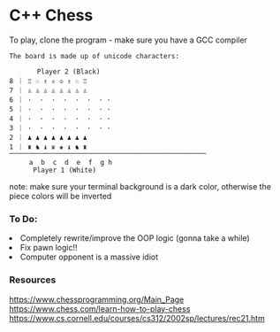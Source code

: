 # C++ Chess

To play, clone the program - make sure you have a GCC compiler
 <!--Play the command-line version of the game  [here on Replit](https://replit.com/@kjsbot/c-pp-hess)! <!--Or clone the program (make sure you have a g++ compiler) -->
```
The board is made up of unicode characters:

       Player 2 (Black)
8 ｜ ♖ ♘ ♗ ♕ ♔ ♗ ♘ ♖
7 ｜ ♙ ♙ ♙ ♙ ♙ ♙ ♙ ♙
6 ｜ ·  ·  ·  ·  ·  ·  · ·
5 ｜ ·  ·  ·  ·  ·  ·  · ·
4 ｜ ·  ·  ·  ·  ·  ·  · ·
3 ｜ ·  ·  ·  ·  ·  ·  · ·
2 ｜ ♟ ♟ ♟ ♟ ♟ ♟ ♟ ♟
1 ｜ ♜ ♞ ♝ ♛ ♚ ♝ ♞ ♜
⎻⎻⎻⎻⎻⎻⎻⎻⎻⎻⎻⎻⎻⎻⎻⎻⎻⎻⎻⎻⎻⎻⎻⎻⎻⎻⎻⎻⎻⎻
     a  b  c  d  e  f  g h
      Player 1 (White)
```
note: make sure your terminal background is a dark color, otherwise the piece colors will be inverted

### To Do:
<li>Completely rewrite/improve the OOP logic (gonna take a while)</li>
<li>Fix pawn logic!!</li>
<li>Computer opponent is a massive idiot</li>

### Resources
https://www.chessprogramming.org/Main_Page <br>
https://www.chess.com/learn-how-to-play-chess <br>
https://www.cs.cornell.edu/courses/cs312/2002sp/lectures/rec21.htm
<!--
## Game
When you start the game, you have the option to choose between playing another player or playing against the computer. 

If you choose computer, you'll be asked to choose between playing as white or black, and what depth (diffculty) you want the AI to search.

You can make any (legal) move, including en passent, pawn promotion, castling, and more.


## Chess Bot
### Overview
The chess bot uses a Minimax algorithm and Alpha–beta pruning. It has various levels of diffculty ranging from easy to hard.
 -->

